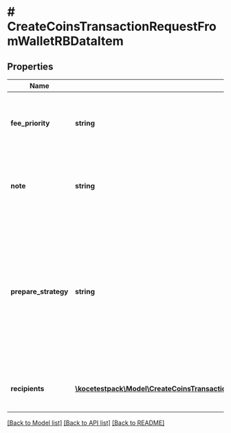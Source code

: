# # CreateCoinsTransactionRequestFromWalletRBDataItem

## Properties

Name | Type | Description | Notes
------------ | ------------- | ------------- | -------------
**fee_priority** | **string** | Represents the fee priority of the automation, whether it is \&quot;slow\&quot;, \&quot;standard\&quot; or \&quot;fast\&quot;. |
**note** | **string** | Represents an optional note to add a free text in, explaining or providing additional detail on the transaction request. | [optional]
**prepare_strategy** | **string** | Refers to a model of a UTXO spending strategy, where customers can choose how to spend their transaction outputs from multiple Bitcoin addresses. Two options available - \&quot;minimize-dust\&quot; (select lower amounts from multiple addresses) or \&quot;optimize-size\&quot; (select higher amounts from less addresses). | [optional] [default to 'minimize-dust']
**recipients** | [**\kocetestpack\Model\CreateCoinsTransactionRequestFromWalletRBDataItemRecipientsInner[]**](CreateCoinsTransactionRequestFromWalletRBDataItemRecipientsInner.md) | Defines the destination of the transaction, whether it is incoming or outgoing. |

[[Back to Model list]](../../README.md#models) [[Back to API list]](../../README.md#endpoints) [[Back to README]](../../README.md)
